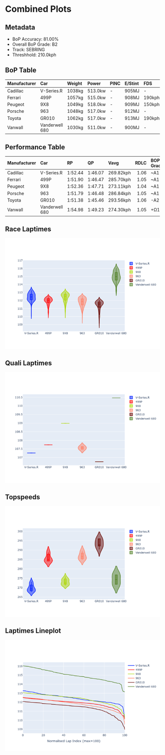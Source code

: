 # Combined Plots

## Metadata

- BoP Accuracy: 81.00%
- Overall BoP Grade: B2
- Track: SEBRING
- Threshhold: 210.0kph

## BoP Table
| Manufacturer   | Car            | Weight   | Power   | PINC   | E/Stint   | FDS    |
|:---------------|:---------------|:---------|:--------|:-------|:----------|:-------|
| Cadillac       | V-Series.R     | 1038kg   | 513.0kw | -      | 905MJ     | -      |
| Ferrari        | 499P           | 1057kg   | 515.0kw | -      | 908MJ     | 190kph |
| Peugeot        | 9X8            | 1049kg   | 518.0kw | -      | 909MJ     | 150kph |
| Porsche        | 963            | 1048kg   | 517.0kw | -      | 912MJ     | -      |
| Toyota         | GR010          | 1062kg   | 517.0kw | -      | 913MJ     | 190kph |
| Vanwall        | Vanderwell 680 | 1030kg   | 511.0kw | -      | 900MJ     | -      |

## Performance Table
| Manufacturer   | Car            | RP      | QP      | Vavg      |   RDLC | BOP-Grade   | Match   |
|:---------------|:---------------|:--------|:--------|:----------|-------:|:------------|:--------|
| Cadillac       | V-Series.R     | 1:52.44 | 1:46.07 | 269.82kph |   1.06 | ~A1         | 95.97%  |
| Ferrari        | 499P           | 1:51.90 | 1:46.47 | 285.70kph |   1.05 | ~A1         | 99.30%  |
| Peugeot        | 9X8            | 1:52.36 | 1:47.71 | 273.11kph |   1.04 | ~A1         | 99.66%  |
| Porsche        | 963            | 1:51.79 | 1:46.48 | 286.84kph |   1.05 | ~A1         | 98.37%  |
| Toyota         | GR010          | 1:51.38 | 1:45.46 | 293.56kph |   1.06 | -A2         | 90.24%  |
| Vanwall        | Vanderwell 680 | 1:54.98 | 1:49.23 | 274.30kph |   1.05 | +Ω1         | 2.48%   |

## Race Laptimes
![Race Laptimes](images/race_violin.png)

## Quali Laptimes
![Quali Laptimes](images/quali_violin.png)

## Topspeeds
![Topspeeds](images/topspeed_violin.png)

## Laptimes Lineplot
![Laptimes Lineplot](images/laptime_line.png)

